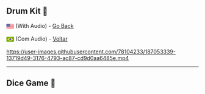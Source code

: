 ## Drum Kit :drum:

<img src="img/us-flag.png" height="20" align="center"> (With Audio) - <a href="README.md"> Go Back</a>

<img src="img/br-flag.png" height="20" align="center"> (Com Audio) - <a href="README-pt.md"> Voltar</a>


https://user-images.githubusercontent.com/78104233/187053339-13719d49-3176-4793-ac87-cd9d0aa6485e.mp4

-------------------------------------------------------------------------------------------------------------------------------------------------------

## Dice Game :game_die:
